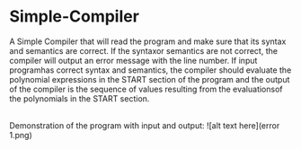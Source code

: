 # Simple-Compiler
A Simple Compiler that  will read the program and make sure that its syntax and semantics are correct. If the syntaxor semantics are not correct, the compiler will output an error message with the line number. If input programhas correct syntax and semantics, the compiler should evaluate the polynomial expressions in the START section of the program and the output of the compiler is the sequence of values resulting from the evaluationsof the polynomials in the START section.

<br>
Demonstration of the program with input and output:
![alt text here](error 1.png)

